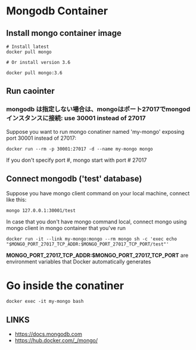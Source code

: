 # Mongodb Container

## Install mongo container image
```
# Install latest
docker pull mongo

# Or install version 3.6

docker pull mongo:3.6
```

## Run caointer
### mongodb は指定しない場合は、mongoはポート27017でmongodインスタンスに接続:  use 30001 instead of 27017
Suppose you want to run mongo conatiner named 'my-mongo' exposing port 30001 instead of 27017:
```
docker run --rm -p 30001:27017 -d --name my-mongo mongo
```
If you don't specify port #,  mongo start with port # 27017

## Connect mongodb  ('test' database)
Suppose you have mongo client command on your local machine, connect like this:
```
mongo 127.0.0.1:30001/test
```
In case that you don't have mongo command local, connect mongo using mongo client in mongo container that you've run
```
docker run -it --link my-mongo:mongo --rm mongo sh -c 'exec echo "$MONGO_PORT_27017_TCP_ADDR:$MONGO_PORT_27017_TCP_PORT/test"'
```
**MONGO_PORT_27017_TCP_ADDR:$MONGO_PORT_27017_TCP_PORT** are environment variables that Docker automatically generates

# Go inside the conatiner
```
docker exec -it my-mongo bash
```


## LINKS
- https://docs.mongodb.com
- https://hub.docker.com/_/mongo/
